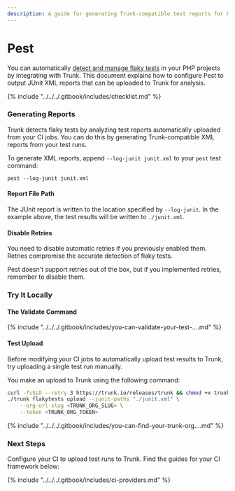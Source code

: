 ```yaml
---
description: A guide for generating Trunk-compatible test reports for Pest
---
```


# Pest

You can automatically [detect and manage flaky tests](../../detection.md) in your PHP projects by integrating with Trunk. This document explains how to configure Pest to output JUnit XML reports that can be uploaded to Trunk for analysis.

{% include "../../../.gitbook/includes/checklist.md" %}

### Generating Reports

Trunk detects flaky tests by analyzing test reports automatically uploaded from your CI jobs. You can do this by generating Trunk-compatible XML reports from your test runs.

To generate XML reports, append `--log-junit junit.xml` to your `pest` test command:

```undefined
pest --log-junit junit.xml
```

#### Report File Path

The JUnit report is written to the location specified by `--log-junit`. In the example above, the test results will be written to `./junit.xml`.

#### Disable Retries

You need to disable automatic retries if you previously enabled them. Retries compromise the accurate detection of flaky tests.

Pest doesn't support retries out of the box, but if you implemented retries, remember to disable them.

### Try It Locally

#### The Validate Command

{% include "../../../.gitbook/includes/you-can-validate-your-test-....md" %}

#### Test Upload

Before modifying your CI jobs to automatically upload test results to Trunk, try uploading a single test run manually.

You make an upload to Trunk using the following command:

```sh
curl -fsSLO --retry 3 https://trunk.io/releases/trunk && chmod +x trunk
./trunk flakytests upload --junit-paths "./junit.xml" \
    --org-url-slug <TRUNK_ORG_SLUG> \
    --token <TRUNK_ORG_TOKEN>
```

{% include "../../../.gitbook/includes/you-can-find-your-trunk-org....md" %}

### Next Steps

Configure your CI to upload test runs to Trunk. Find the guides for your CI framework below:

{% include "../../../.gitbook/includes/ci-providers.md" %}


